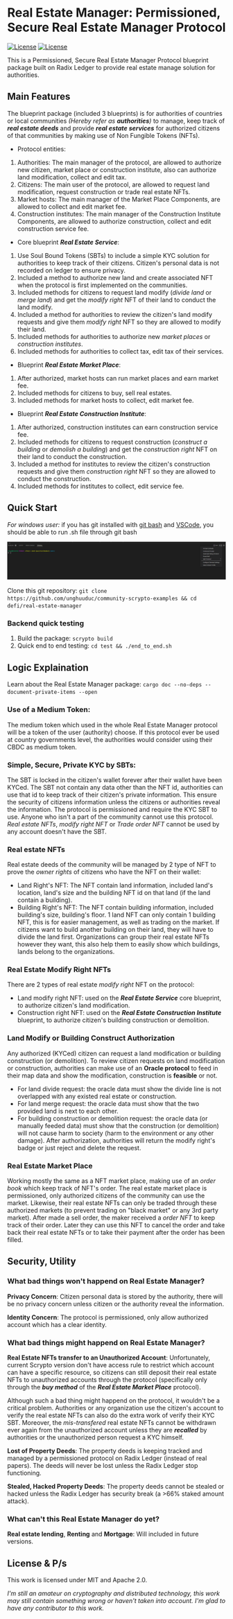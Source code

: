 # Real Estate Manager: Permissioned, Secure Real Estate Manager Protocol

[![License](https://img.shields.io/badge/License-Apache_2.0-blue.svg)](https://opensource.org/licenses/Apache-2.0)
[![License](https://img.shields.io/badge/license-MIT-blue.svg)](https://opensource.org/licenses/MIT)

This is a Permissioned, Secure Real Estate Manager Protocol blueprint package built on Radix Ledger to provide real estate manage solution for authorities.

## Main Features

The blueprint package (included 3 blueprints) is for authorities of countries or local communities *(Hereby refer as **authorities**)* to manage, keep track of ***real estate deeds*** and provide ***real estate services*** for authorized citizens of that communities by making use of Non Fungible Tokens (NFTs). 

- Protocol entities:
1. Authorities: The main manager of the protocol, are allowed to authorize new citizen, market place or construction institute, also can authorize land modification, collect and edit tax.
2. Citizens: The main user of the protocol, are allowed to request land modification, request construction or trade real estate NFTs.
3. Market hosts: The main manager of the Market Place Components, are allowed to collect and edit market fee.
4. Construction institutes: The main manager of the Construction Institute Components, are allowed to authorize construction, collect and edit construction service fee.

- Core blueprint ***Real Estate Service***:
1. Use Soul Bound Tokens (SBTs) to include a simple KYC solution for authorities to keep track of their citizens. Citizen's personal data is not recorded on ledger to ensure privacy.
2. Included a method to authorize new land and create associated NFT when the protocol is first implemented on the communities.
3. Included methods for citizens to request land modify (*divide land* or *merge land*) and get the *modify right* NFT of their land to conduct the land modify.
4. Included a method for authorities to review the citizen's land modify requests and give them *modify right* NFT so they are allowed to modify their land.
5. Included methods for authorities to authorize new *market places* or *construction institutes*.
6. Included methods for authorities to collect tax, edit tax of their services.

- Blueprint ***Real Estate Market Place***:
1. After authorized, market hosts can run market places and earn market fee.
2. Included methods for citizens to buy, sell real estates.
3. Included methods for market hosts to collect, edit market fee.

- Blueprint ***Real Estate Construction Institute***:
1. After authorized, construction institutes can earn construction service fee.
2. Included methods for citizens to request construction (*construct a building* or *demolish a building*) and get the *construction right* NFT on their land to conduct the construction.
3. Included a method for institutes to review the citizen's construction requests and give them *construction right* NFT so they are allowed to conduct the construction.
4. Included methods for institutes to collect, edit service fee.

## Quick Start

*For windows user:* if you has git installed with [git bash](https://www.stanleyulili.com/git/how-to-install-git-bash-on-windows/) and [VSCode](https://code.visualstudio.com/), you should be able to run .sh file through git bash

![](gitbash.PNG)

Clone this git repository: `git clone https://github.com/unghuuduc/community-scrypto-examples && cd defi/real-estate-manager`

### Backend quick testing

1. Build the package: `scrypto build`
2. Quick end to end testing: `cd test && ./end_to_end.sh`

## Logic Explaination

Learn about the Real Estate Manager package: `cargo doc --no-deps --document-private-items --open`

### Use of a Medium Token:
The medium token which used in the whole Real Estate Manager protocol will be a token of the user (authority) choose.
If this protocol ever be used at country governments level, the authorities would consider using their CBDC as medium token.

### Simple, Secure, Private KYC by SBTs:
The SBT is locked in the citizen's wallet forever after their wallet have been KYCed.
The SBT not contain any data other than the NFT id, authorities can use that id to keep track of their citizen's private information.
This ensure the security of citizens information unless the citizens or authorities reveal the information.
The protocol is permissioned and require the KYC SBT to use. Anyone who isn't a part of the community cannot use this protocol.
*Real estate NFTs*, *modify right NFT* or *Trade order NFT* cannot be used by any account doesn't have the SBT.

### Real estate NFTs
Real estate deeds of the community will be managed by 2 type of NFT to prove the *owner rights* of citizens who have the NFT on their wallet: 
- Land Right's NFT: The NFT contain land information, included land's location, land's size and the building NFT id on that land (if the land contain a building).
- Building Right's NFT: The NFT contain building information, included building's size, building's floor.
1 land NFT can only contain 1 building NFT, this is for easier management, as well as trading on the market. If citizens want to build another building on their land, they will have to divide the land first.
Organizations can group their real estate NFTs however they want, this also help them to easily show which buildings, lands belong to the organizations.

### Real Estate Modify Right NFTs
There are 2 types of real estate *modify right* NFT on the protocol:
- Land modify right NFT: used on the ***Real Estate Service*** core blueprint, to authorize citizen's land modification.
- Construction right NFT: used on the ***Real Estate Construction Institute*** blueprint, to authorize citizen's building construction or demolition.

### Land Modify or Building Construct Authorization
Any authorized (KYCed) citizen can request a land modification or building construction (or demolition).
To review citizen requests on land modification or construction, authorities can make use of an **Oracle protocol** to feed in their map data and show the modification, construction is **feasible** or not.
- For land divide request: the oracle data must show the divide line is not overlapped with any existed real estate or construction.
- For land merge request: the oracle data must show that the two provided land is next to each other.
- For building construction or demolition request: the oracle data (or manually feeded data) must show that the construction (or demolition) will not cause harm to society (harm to the environment or any other damage).
After authorization, authorities will return the modify right's badge or just reject and delete the request.

### Real Estate Market Place
Working mostly the same as a NFT market place, making use of an *order book* which keep track of NFT's order.
The real estate market place is permissioned, only authorized citizens of the community can use the market. Likewise, their real estate NFTs can only be traded through these authorized markets (to prevent trading on "black market" or any 3rd party market).
After made a sell order, the maker received a *order NFT* to keep track of their order. Later they can use this NFT to cancel the order and take back their real estate NFTs or to take their payment after the order has been filled.

## Security, Utility

### What bad things won't happend on Real Estate Manager?

**Privacy Concern**: Citizen personal data is stored by the authority, there will be no privacy concern unless citizen or the authority reveal the information.

**Identity Concern**: The protocol is permissioned, only allow authorized account which has a clear identity.

### What bad things might happend on Real Estate Manager?

**Real Estate NFTs transfer to an Unauthorized Account**: Unfortunately, current Scrypto version don't have access rule to restrict which account can have a specific resource, so citizens can still deposit their real estate NFTs to unauthorized accounts through the protocol (specifically only through the ***buy method*** of the ***Real Estate Market Place*** protocol).

Although such a bad thing might happend on the protocol, it wouldn't be a critical problem. Authorities or any organization use the citizen's account to verify the real estate NFTs can also do the extra work of verify their KYC SBT. Moreover, the *mis-transfered* real estate NFTs cannot be withdrawn ever again from the unauthorized account unless they are ***recalled*** by authorities or the unauthorized person request a KYC himself.

**Lost of Property Deeds**: The property deeds is keeping tracked and managed by a permissioned protocol on Radix Ledger (instead of real papers). The deeds will never be lost unless the Radix Ledger stop functioning.

**Stealed, Hacked Property Deeds**: The property deeds cannot be stealed or hacked unless the Radix Ledger has security break (a >66% staked amount attack).

### What can't this Real Estate Manager do yet?

**Real estate lending**, **Renting** and **Mortgage**: Will included in future versions.

## License & P/s

This work is licensed under MIT and Apache 2.0.

*I'm still an amateur on cryptography and distributed technology, this work may still contain something wrong or haven't taken into account. I'm glad to have any contributor to this work.*